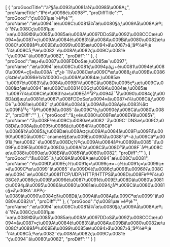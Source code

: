 [
	{
		"proGoodTitle":"äº§å\u0093\u0081ä¼\u0098å\u008A¿",
		"proNameTitle":"IPé«\u0098é\u0098²",
		"proDiffTitle":"",
		"proGood":"ç\u0081µæ´»è®¡è´¹",
		"proName":"æ\u0094¯æ\u008C\u0081å¼¹æ\u0080§ä¸\u009Aå\u008A¡è®¡è´¹ï¼\u008Cç\u0081µæ´»æ\u0089©å\u0085\u0085æ\u008A\u0097DDoSå\u0092\u008CCCæ\u0094»å\u0087»ç\u009A\u0084è\u0083½å\u008A\u009Bã\u0080\u0082æ\u008C\u0089å®\u009Eé\u0099\u0085æ\u0094»å\u0087»å¸¦å®½è®¡è´¹ï¼\u008Cå¸®æ\u0082¨è\u008A\u0082ç\u009C\u0081è´¹ç\u0094¨ã\u0080\u0082",
		"proDiff":""
	},
	{
		"proGood":"æµ·é\u0087\u008FDDoSæ¸\u0085æ´\u0097",
		"proName":"æ\u0094¯æ\u008C\u0081ç\u0094µä¿¡+è\u0081\u0094é\u0080\u009A+ç§»å\u008A¨çº¿è·¯ï¼\u008Cæ\u009Cºæ\u0088¿é\u009B\u0086ç¾¤é«\u0098è¾¾1000G+ç\u009A\u0084æ¸\u0085æ´\u0097è\u0083½å\u008A\u009Bï¼\u008Cå\u008D\u0095çº¿æ\u009C\u0080å¤§æ\u0094¯æ\u008C\u0081400Gç\u009A\u0084æ¸\u0085æ´\u0097ï¼\u008Cè\u0083½ä»\u008Eå®¹åº\u0094å¯¹å\u0090\u0084ç§\u008Då¤§æµ\u0081é\u0087\u008FDDoSæ\u0094»å\u0087»ï¼\u008Cä¿\u009Dè¯\u0081æ\u0082¨ç\u009A\u0084ä¸\u009Aå\u008A¡è\u0083½å¤\u009Få¹³ç¨³å®\u0089å\u0085¨å\u009C°è¿\u0090è¡\u008Cã\u0080\u0082",
		"proDiff":""
	},
	{
		"proGood":"å¿«é\u0080\u009Fæ\u008E¥å\u0085¥",
		"proName":"å\u008Fªé\u009C\u0080æ\u0082¨å\u009C¨DNSæ\u009C\u008Då\u008A¡å\u0095\u0086å¤\u0084ï¼\u008Cå°\u0086å¾\u0085ä¿\u009Dæ\u008A¤ç\u009A\u0084å\u009F\u009Få\u0090\u008Då\u009C¨cnameè§£æ\u009E\u0090å\u0088°äº¬ä¸\u009Cäº\u0091ä¸ºæ\u0082¨é\u0085\u008Dç½®ç\u009A\u0084å®\u0089å\u0085¨å\u009F\u009Få\u0090\u008Dä¸\u008Aï¼\u008Cå\u008D³å\u008F¯å®\u008Cæ\u0088\u0090æ\u008E¥å\u0085¥ã\u0080\u0082",
		"proDiff":""
	},
	{
		"proGood":"å\u0085¨ä¸\u009Aå\u008A¡æ\u0094¯æ\u008C\u0081",
		"proName":"é\u009D\u009Eç½\u0091ç«\u0099ç±»+ç½\u0091ç«\u0099ç±»å\u009Cºæ\u0099¯å\u0085¨é\u009D¢è¦\u0086ç\u009B\u0096ï¼\u008Cæ\u0094¯æ\u008C\u0081TCP/UDP/HTTP/HTTPSå\u008D\u008Fè®®ï¼\u008Cè¦\u0086ç\u009B\u0096é\u0087\u0091è\u009E\u008Dã\u0080\u0081ç\u0094µå\u0095\u0086ã\u0080\u0081æ\u0094¿åº\u009Cã\u0080\u0081ç§»å\u008A¨APPç­\u0089å\u0090\u0084ç§\u008Dä¸\u009Aå\u008A¡å\u009Cºæ\u0099¯ã\u0080\u0082\n",
		"proDiff":""
	},
	{
		"proGood":"ç\u0081µæ´»è®¡è´¹",
		"proName":"æ\u0094¯æ\u008C\u0081å¼¹æ\u0080§ä¸\u009Aå\u008A¡è®¡è´¹ï¼\u008Cç\u0081µæ´»æ\u0089©å\u0085\u0085æ\u008A\u0097DDoSå\u0092\u008CCCæ\u0094»å\u0087»ç\u009A\u0084è\u0083½å\u008A\u009Bã\u0080\u0082æ\u008C\u0089å®\u009Eé\u0099\u0085æ\u0094»å\u0087»å¸¦å®½è®¡è´¹ï¼\u008Cå¸®æ\u0082¨è\u008A\u0082ç\u009C\u0081è´¹ç\u0094¨ã\u0080\u0082",
		"proDiff":""
	}
]